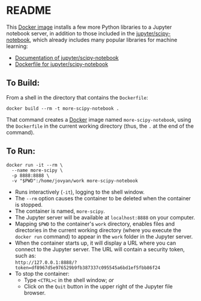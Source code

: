 # README

This [Docker image](./Dockerfile) installs a few more Python libraries to a Jupyter notebook server, in addition to those included in the [jupyter/scipy-notebook](https://hub.docker.com/r/jupyter/scipy-notebook), which already includes many popular libraries for machine learning:

* [Documentation of jupyter/scipy-notebook](https://jupyter-docker-stacks.readthedocs.io/en/latest/using/selecting.html#jupyter-scipy-notebook)
* [Dockerfile for jupyter/scipy-notebook](https://hub.docker.com/r/jupyter/scipy-notebook/dockerfile)

## To Build:
From a shell in the directory that contains the `Dockerfile`:
```{bash}
docker build --rm -t more-scipy-notebook .
```

That command creates a [Docker](https://www.docker.com/) image named `more-scipy-notebook`, using the `Dockerfile` in the current working directory (thus, the `.` at the end of the command).

## To Run:
```{bash}
docker run -it --rm \
  --name more-scipy \
  -p 8888:8888 \
  -v "$PWD":/home/jovyan/work more-scipy-notebook
```

* Runs interactively (`-it`), logging to the shell window.
* The `--rm` option causes the container to be deleted when the container is stopped.
* The container is named, `more-scipy`.
* The Jupyter server will be available at `localhost:8888` on your computer.
* Mapping `$PWD` to the container's `work` directory, enables files and directories in the current working directory (where you execute the `docker run` command) to appear in the `work` folder in the Jupyter server.
* When the container starts up, it will display a URL where you can connect to the Jupyter server. The URL will contain a security token, such as:  
    `http://127.0.0.1:8888/?token=df8967d5e976529b9fb387337c095545a6bd1ef5fbb86f24`
* To stop the container:
    * Type `<CTRL>c` in the shell window; _or_
    * Click on the `Quit` button in the upper right of the Jupyter file browser.
